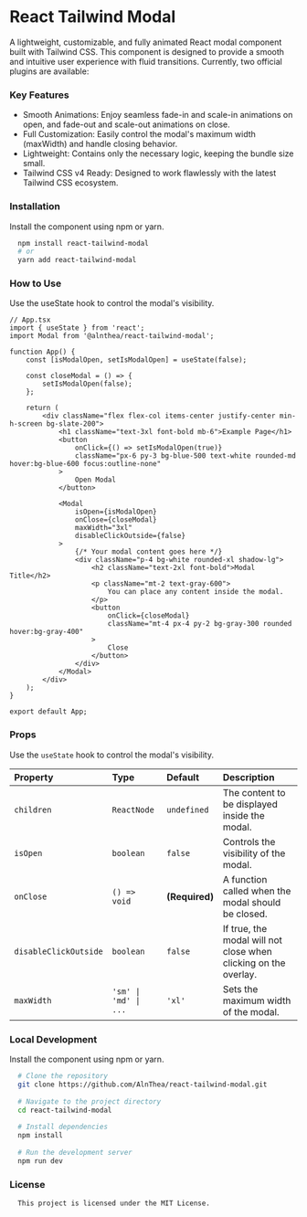 # React Tailwind Modal

A lightweight, customizable, and fully animated React modal component built with Tailwind CSS. This component is designed to provide a smooth and intuitive user experience with fluid transitions.
Currently, two official plugins are available:

### Key Features

- Smooth Animations: Enjoy seamless fade-in and scale-in animations on open, and fade-out and scale-out animations on close.
- Full Customization: Easily control the modal's maximum width (maxWidth) and handle closing behavior.
- Lightweight: Contains only the necessary logic, keeping the bundle size small.
- Tailwind CSS v4 Ready: Designed to work flawlessly with the latest Tailwind CSS ecosystem.

### Installation

Install the component using npm or yarn.
```bash
  npm install react-tailwind-modal
  # or
  yarn add react-tailwind-modal
```

### How to Use

Use the useState hook to control the modal's visibility.
```tsx
// App.tsx
import { useState } from 'react';
import Modal from '@alnthea/react-tailwind-modal';

function App() {
    const [isModalOpen, setIsModalOpen] = useState(false);

    const closeModal = () => {
        setIsModalOpen(false);
    };

    return (
        <div className="flex flex-col items-center justify-center min-h-screen bg-slate-200">
            <h1 className="text-3xl font-bold mb-6">Example Page</h1>
            <button
                onClick={() => setIsModalOpen(true)}
                className="px-6 py-3 bg-blue-500 text-white rounded-md hover:bg-blue-600 focus:outline-none"
            >
                Open Modal
            </button>

            <Modal
                isOpen={isModalOpen}
                onClose={closeModal}
                maxWidth="3xl"
                disableClickOutside={false}
            >
                {/* Your modal content goes here */}
                <div className="p-4 bg-white rounded-xl shadow-lg">
                    <h2 className="text-2xl font-bold">Modal Title</h2>
                    <p className="mt-2 text-gray-600">
                        You can place any content inside the modal.
                    </p>
                    <button
                        onClick={closeModal}
                        className="mt-4 px-4 py-2 bg-gray-300 rounded hover:bg-gray-400"
                    >
                        Close
                    </button>
                </div>
            </Modal>
        </div>
    );
}

export default App;
```
### Props

Use the `useState` hook to control the modal's visibility.

| Property | Type | Default | Description |
| :--- | :--- | :--- | :--- |
| `children` | `ReactNode` | `undefined` | The content to be displayed inside the modal. |
| `isOpen` | `boolean` | `false` | Controls the visibility of the modal. |
| `onClose` | `() => void` | **(Required)** | A function called when the modal should be closed. |
| `disableClickOutside` | `boolean` | `false` | If true, the modal will not close when clicking on the overlay. |
| `maxWidth` | `'sm' \| 'md' \| ...` | `'xl'` | Sets the maximum width of the modal. |



### Local Development

Install the component using npm or yarn.
```bash
  # Clone the repository
  git clone https://github.com/AlnThea/react-tailwind-modal.git
    
  # Navigate to the project directory
  cd react-tailwind-modal
    
  # Install dependencies
  npm install
    
  # Run the development server
  npm run dev
```

### License

```
  This project is licensed under the MIT License.
```
